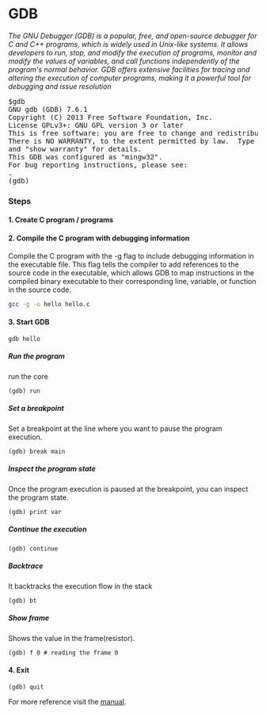 # GDB
*The GNU Debugger (GDB) is a popular, free, and open-source debugger for C and C++ programs, which is 
widely used in Unix-like systems. It allows developers to run, stop, and modify the execution of 
programs, monitor and modify the values of variables, and call functions independently of the program's 
normal behavior. GDB offers extensive facilities for tracing and altering the execution of computer 
programs, making it a powerful tool for debugging and issue resolution*

<pre>
$gdb
GNU gdb (GDB) 7.6.1
Copyright (C) 2013 Free Software Foundation, Inc.
License GPLv3+: GNU GPL version 3 or later <http://gnu.org/licenses/gpl.html>
This is free software: you are free to change and redistribute it.
There is NO WARRANTY, to the extent permitted by law.  Type "show copying"
and "show warranty" for details.
This GDB was configured as "mingw32".
For bug reporting instructions, please see:
<http://www.gnu.org/software/gdb/bugs/>.
(gdb)
</pre>

### Steps

#### 1. Create C program / programs
#### 2. Compile the C program with debugging information
   Compile the C program with the -g flag to include debugging information in the executable file. This flag tells the compiler to add references to the source code in the executable, which allows GDB to map instructions in the compiled binary executable to their corresponding line, variable, or function in the source code.
   
   ```bash
   gcc -g -o hello hello.c
   ```
#### 3. Start GDB
   ```
   gdb hello
   ```

   ##### Run the program
   run the core
   ```gdb
   (gdb) run
   ```

   ##### Set a breakpoint
   Set a breakpoint at the line where you want to pause the program execution.
   ```gdb
   (gdb) break main
   ```

   ##### Inspect the program state
   Once the program execution is paused at the breakpoint, you can inspect the program state.
   ```gdb
   (gdb) print var
   ```

   ##### Continue the execution
   ```gdb
   (gdb) continue
   ```

   ##### Backtrace
   It backtracks the execution flow in the stack
   ```gdb
   (gdb) bt
   ```

   ##### Show frame
   Shows the value in the frame(resistor).
   ```gdb
   (gdb) f 0 # reading the frame 0
   ```
   
#### 4. Exit
```
(gdb) quit
```

For more reference visit the [manual](https://sourceware.org/gdb/current/onlinedocs/gdb.html/).
   
   
   
   
   